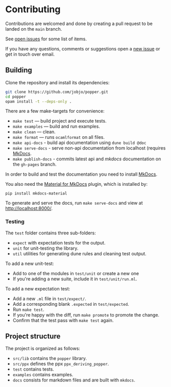 # Contributing

Contributions are welcomed and done by creating a pull request to be landed on
the `main` branch.

See [open issues](https://github.com/jobjo/popper/issues) for some list of items.

If you have any questions, comments or suggestions open a [new
issue](https://github.com/jobjo/popper/issues/new) or get in touch over email.

## Building

Clone the repository and install its dependencies:

```sh
git clone https://github.com/jobjo/popper.git
cd popper
opam install -t --deps-only .
```

There are a few make-targets for convenience:

- `make test` — build project and execute tests.
- `make examples` — build and run examples.
- `make clean` — clean.
- `make format` — runs `ocamlformat` on all files.
- `make api-docs` - build api documentation using `dune build @doc`
- `make serve-docs` - serve non-api documentation from localhost (requires [MkDocs](https://www.mkdocs.org/).
- `make publish-docs` - commits latest api and *mkdocs* documentation on the `gh-pages` branch.

In order to build and test the documentation you need to install
[MkDocs](https://www.mkdocs.org/).

You also need the [Material for
MkDocs](https://github.com/squidfunk/mkdocs-material) plugin, which is installed
by:

```
pip install mkdocs-material
```

To generate and serve the docs, run `make serve-docs` and view at
[http://localhost:8000/](http://localhost:8000/).

### Testing

The `test` folder contains three sub-folders:

 - `expect` with expectation tests for the output.
 - `unit` for unit-testing the library.
 - `util` utilities for generating dune rules and cleaning test output.

 To add a new unit-test:

 - Add to one of the modules in `test/unit` or create a new one
 - If you're adding a new suite, include it in `test/unit/run.ml`.

 To add a new expectation test:

 - Add a new `.ml` file in `test/expect/`.
 - Add a corresponding blank `.expected`  in `test/expected`.
 - Run `make test`.
 - If you're happy with the diff, run `make promote` to promote the change.
 - Confirm that the test pass with `make test` again.

## Project structure

The project is organized as follows:

- `src/lib` contains the `popper` library.
- `src/ppx` defines the ppx `ppx_deriving_popper`.
- `test` contains tests.
- `examples` contains examples.
- `docs` consists for markdown files and are built with `mkdocs`.